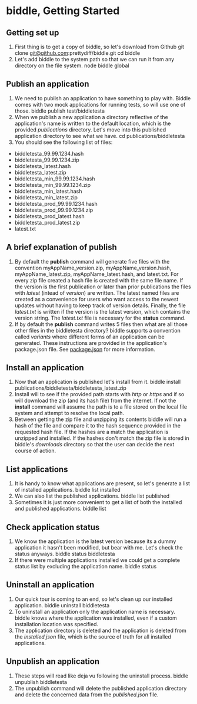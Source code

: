 # biddle, Getting Started

## Getting set up
1. First thing is to get a copy of biddle, so let's download from Github
    git clone git@github.com:prettydiff/biddle.git
    cd biddle
2. Let's add biddle to the system path so that we can run it from any directory on the file system.
    node biddle global

## Publish an application
1. We need to publish an application to have something to play with. Biddle comes with two mock applications for running tests, so will use one of those.
    biddle publish test/biddletesta
2. When we publish a new application a directory reflective of the application's name is written to the default location, which is the provided *publications* directory.  Let's move into this published application directory to see what we have.
    cd publications/biddletesta
3. You should see the following list of files:
  * biddletesta_99.99.1234.hash
  * biddletesta_99.99.1234.zip
  * biddletesta_latest.hash
  * biddletesta_latest.zip
  * biddletesta_min_99.99.1234.hash
  * biddletesta_min_99.99.1234.zip
  * biddletesta_min_latest.hash
  * biddletesta_min_latest.zip
  * biddletesta_prod_99.99.1234.hash
  * biddletesta_prod_99.99.1234.zip
  * biddletesta_prod_latest.hash
  * biddletesta_prod_latest.zip
  * latest.txt

## A brief explanation of publish
1. By default the **publish** command will generate five files with the convention myAppName_version.zip, myAppName_version.hash, myAppName_latest.zip, myAppName_latest.hash, and latest.txt.  For every zip file created a hash file is created with the same file name.  If the version is the first publication or later than prior publications the files with *latest* (intead of *version*) are written.  The latest named files are created as a convenience for users who want access to the newest updates without having to keep track of version details.  Finally, the file *latest.txt* is written if the version is the latest version, which contains the version string.  The *latest.txt* file is necessary for the **status** command.
2. If by default the **publish** command writes 5 files then what are all those other files in the biddletesta directory?  biddle supports a convention called *variants* where different forms of an application can be generated.  These instructions are provided in the application's package.json file.  See [package.json](package.md) for more information.

## Install an application
1. Now that an application is published let's install from it.
    biddle install publications/biddletesta/biddletesta_latest.zip
2. Install will to see if the provided path starts with *http* or *https* and if so will download the zip (and its hash file) from the internet.  If not the **install** command will assume the path is to a file stored on the local file system and attempt to resolve the local path.
3. Between getting the zip file and unzipping its contents biddle will run a hash of the file and compare it to the hash sequence provided in the requested hash file.  If the hashes are a match the application is unzipped and installed.  If the hashes don't match the zip file is stored in biddle's *downloads* directory so that the user can decide the next course of action.

## List applications
1. It is handy to know what applications are present, so let's generate a list of installed applications.
    biddle list installed
2. We can also list the published applications.
    biddle list published
3. Sometimes it is just more convenient to get a list of both the installed and published applications.
    biddle list

## Check application status
1. We know the application is the latest version because its a dummy application it hasn't been modified, but bear with me.  Let's check the status anyways.
    biddle status biddletesta
2. If there were multiple applications installed we could get a complete status list by excluding the application name.
    biddle status

## Uninstall an application
1. Our quick tour is coming to an end, so let's clean up our installed application.
    biddle uninstall biddletesta
2. To uninstall an application only the application name is necessary.  biddle knows where the application was installed, even if a custom installation location was specified.
3. The application directory is deleted and the application is deleted from the *installed.json* file, which is the source of truth for all installed applications.

## Unpublish an application
1. These steps will read like deja vu following the uninstall process.
    biddle unpublish biddletesta
2. The unpublish command will delete the published application directory and delete the concerned data from the *published.json* file.
